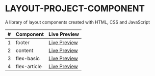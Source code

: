 # LAYOUT-PROJECT-COMPONENT

A library of layout components created with HTML, CSS and JavaScript

|  #  | Component       | Live Preview                                                                   |
| :-: | :-------------- | :----------------------------------------------------------------------------- |
|  1  | footer       | [Live Preview](https://ikhsannh.github.io/layout/footer)          |
|  2  | content       | [Live Preview](https://ikhsannh.github.io/layout/content)         |
|  3  | flex-basic       | [Live Preview](https://ikhsannh.github.io/layout/flexbox-basic) |
|  4  | flex-article       | [Live Preview](https://ikhsannh.github.io/layout/flexbox-article)   |
